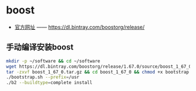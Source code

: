 # boost

- [官方网址](https://dl.bintray.com/boostorg/release/) —— <https://dl.bintray.com/boostorg/release/>

## 手动编译安装boost

```bash
mkdir -p ~/software && cd ~/software
wget https://dl.bintray.com/boostorg/release/1.67.0/source/boost_1_67_0.tar.gz -O  boost_1_67_0.tar.gz
tar -zxvf boost_1_67_0.tar.gz && cd boost_1_67_0 && chmod +x bootstrap.sh
./bootstrap.sh --prefix=/usr
./b2 --buildtype=complete install
```
